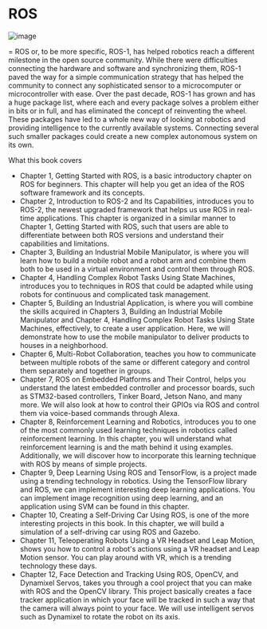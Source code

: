 # ROS

![image](https://github.com/Ubaydullo99/ROS/assets/75980506/57a1cadb-647f-4d2e-a474-547ebe869fe7)

= ROS or, to be more specific, ROS-1, has helped robotics reach a different milestone in the
open source community. While there were difficulties connecting the hardware and
software and synchronizing them, ROS-1 paved the way for a simple communication
strategy that has helped the community to connect any sophisticated sensor to a
microcomputer or microcontroller with ease. Over the past decade, ROS-1 has grown and
has a huge package list, where each and every package solves a problem either in bits or in
full, and has eliminated the concept of reinventing the wheel. These packages have led to a
whole new way of looking at robotics and providing intelligence to the currently available
systems. Connecting several such smaller packages could create a new complex
autonomous system on its own.

What this book covers
- Chapter 1, Getting Started with ROS, is a basic introductory chapter on ROS for beginners.
This chapter will help you get an idea of the ROS software framework and its concepts.
- Chapter 2, Introduction to ROS-2 and Its Capabilities, introduces you to ROS-2, the newest
upgraded framework that helps us use ROS in real-time applications. This chapter is
organized in a similar manner to Chapter 1, Getting Started with ROS, such that users are
able to differentiate between both ROS versions and understand their capabilities and
limitations.
- Chapter 3, Building an Industrial Mobile Manipulator, is where you will learn how to build a
mobile robot and a robot arm and combine them both to be used in a virtual environment
and control them through ROS.
- Chapter 4, Handling Complex Robot Tasks Using State Machines, introduces you to techniques
in ROS that could be adapted while using robots for continuous and complicated task
management.
- Chapter 5, Building an Industrial Application, is where you will combine the skills acquired
in Chapters 3, Building an Industrial Mobile Manipulator and Chapter 4, Handling Complex
Robot Tasks Using State Machines, effectively, to create a user application. Here, we will
demonstrate how to use the mobile manipulator to deliver products to houses in a
neighborhood.
- Chapter 6, Multi-Robot Collaboration, teaches you how to communicate between multiple
robots of the same or different category and control them separately and together in
groups.
- Chapter 7, ROS on Embedded Platforms and Their Control, helps you understand the latest
embedded controller and processor boards, such as STM32-based controllers, Tinker Board,
Jetson Nano, and many more. We will also look at how to control their GPIOs via ROS and
control them via voice-based commands through Alexa.
- Chapter 8, Reinforcement Learning and Robotics, introduces you to one of the most
commonly used learning techniques in robotics called reinforcement learning. In this
chapter, you will understand what reinforcement learning is and the math behind it using
examples. Additionally, we will discover how to incorporate this learning technique with
ROS by means of simple projects.
- Chapter 9, Deep Learning Using ROS and TensorFlow, is a project made using a
trending technology in robotics. Using the TensorFlow library and ROS, we can implement
interesting deep learning applications. You can implement image recognition using deep
learning, and an application using SVM can be found in this chapter.
- Chapter 10, Creating a Self-Driving Car Using ROS, is one of the more interesting projects in
this book. In this chapter, we will build a simulation of a self-driving car using ROS
and Gazebo.
- Chapter 11, Teleoperating Robots Using a VR Headset and Leap Motion, shows you how to
control a robot's actions using a VR headset and Leap Motion sensor. You can play around
with VR, which is a trending technology these days.
- Chapter 12, Face Detection and Tracking Using ROS, OpenCV, and Dynamixel Servos, takes
you through a cool project that you can make with ROS and the OpenCV library. This
project basically creates a face tracker application in which your face will be tracked in such
a way that the camera will always point to your face. We will use intelligent servos such as
Dynamixel to rotate the robot on its axis.

